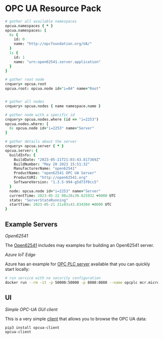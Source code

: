 # OPC UA Resource Pack

```coffeescript
# gather all available namespaces 
opcua.namespaces { * }
opcua.namespaces: [
  0: {
    id: 0
    name: "http://opcfoundation.org/UA/"
  }
  1: {
    id: 1
    name: "urn:open62541.server.application"
  }
]

# gather root node
cnquery> opcua.root
opcua.root: opcua.node id="i=84" name="Root"


# gather all nodes
cnquery> opcua.nodes { name namespace.name }

# gather node with a specific id
cnquery> opcua.nodes.where (id == "i=2253")
opcua.nodes.where: [
  0: opcua.node id="i=2253" name="Server"
]

# gather details about the server
cnquery> opcua.server { * }
opcua.server: {
  buildInfo: {
    BuildDate: "2023-05-21T21:03:43.817369Z"
    BuildNumber: "May 20 2023 15:51:32"
    ManufacturerName: "open62541"
    ProductName: "open62541 OPC UA Server"
    ProductURI: "http://open62541.org"
    SoftwareVersion: "1.3.5-994-g5d73f0cc5"
  }
  node: opcua.node id="i=2253" name="Server"
  currentTime: 2023-05-22 08:28:30.625932 +0000 UTC
  state: "ServerStateRunning"
  startTime: 2023-05-21 21:03:43.834304 +0000 UTC
}
```

## Example Servers

*Open62541*

The [Open62541](https://github.com/open62541/open62541) includes may examples for building an Open62541 server.


*Azure IoT Edge*

Azure has an example for [OPC PLC server](https://github.com/Azure-Samples/iot-edge-opc-plc) available that you can quickly start locally:

```bash
# run service with no security configuration
docker run --rm -it -p 50000:50000 -p 8080:8080 --name opcplc mcr.microsoft.com/iotedge/opc-plc:latest --pn=50000 --autoaccept --sph --sn=5 --sr=10 --st=uint --fn=5 --fr=1 --ft=uint --gn=5 --ut --dca
```

## UI

*Simple OPC-UA GUI client*

This is a very simple [client](https://github.com/FreeOpcUa/opcua-client-gui) that allows you to browse the OPC UA data:

```bash
pip3 install opcua-client
opcua-client
```
